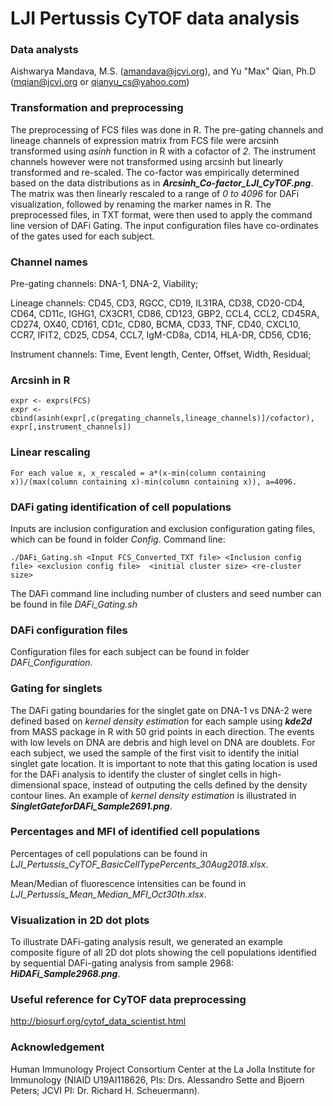 # LJI Pertussis CyTOF data analysis

### Data analysts
Aishwarya Mandava, M.S. (amandava@jcvi.org), and Yu "Max" Qian, Ph.D (mqian@jcvi.org or qianyu_cs@yahoo.com)

### Transformation and preprocessing
The preprocessing of FCS files was done in R. The pre-gating channels and lineage channels of expression matrix from FCS file were arcsinh transformed using *asinh* function in R with a cofactor of *2*. The instrument channels however were not transformed using arcsinh but linearly transformed and re-scaled. The co-factor was empirically determined based on the data distributions as in ***Arcsinh_Co-factor_LJI_CyTOF.png***. The matrix was then linearly rescaled to a range of *0 to 4096* for DAFi visualization, followed by renaming the marker names in R. The preprocessed files, in TXT format, were then used to apply the command line version of DAFi Gating. The input configuration files have co-ordinates of the gates used for each subject. 

### Channel names
Pre-gating channels:	DNA-1, DNA-2, Viability;

Lineage channels:	CD45, CD3, RGCC, CD19, IL31RA, CD38, CD20-CD4, CD64, CD11c, IGHG1, CX3CR1, CD86, CD123, GBP2, CCL4, CCL2, CD45RA, CD274, OX40, CD161, CD1c, CD80, BCMA, CD33, TNF, CD40, CXCL10, CCR7, IFIT2, CD25, CD54, CCL7, IgM-CD8a, CD14, HLA-DR, CD56, CD16;

Instrument channels:	Time, Event length, Center, Offset, Width, Residual;

### Arcsinh in R
```
expr <- exprs(FCS)
expr <- cbind(asinh(expr[,c(pregating_channels,lineage_channels)]/cofactor), expr[,instrument_channels])
```
### Linear rescaling 
```
For each value x, x_rescaled = a*(x-min(column containing x))/(max(column containing x)-min(column containing x)), a=4096.
```
### DAFi gating identification of cell populations
Inputs are inclusion configuration and exclusion configuration gating files, which can be found in folder *Config*.
Command line:
```
./DAFi_Gating.sh <Input FCS_Converted_TXT file> <Inclusion config file> <exclusion config file>  <initial cluster size> <re-cluster size>
```
The DAFi command line including number of clusters and seed number can be found in file *DAFi_Gating.sh*

### DAFi configuration files
Configuration files for each subject can be found in folder *DAFi_Configuration*.

### Gating for singlets
The DAFi gating boundaries for the singlet gate on DNA-1 vs DNA-2 were defined based on *kernel density estimation* for each sample using ***kde2d*** from MASS package in R with 50 grid points in each direction. The events with low levels on DNA are debris and high level on DNA are doublets. For each subject, we used the sample of the first visit to identify the initial singlet gate location. It is important to note that this gating location is used for the DAFi analysis to identify the cluster of singlet cells in high-dimensional space, instead of outputing the cells defined by the density contour lines. An example of *kernel density estimation* is illustrated in ***SingletGateforDAFi_Sample2691.png***.

### Percentages and MFI of identified cell populations
Percentages of cell populations can be found in *LJI_Pertussis_CyTOF_BasicCellTypePercents_30Aug2018.xlsx*.

Mean/Median of fluorescence intensities can be found in *LJI_Pertussis_Mean_Median_MFI_Oct30th.xlsx*.

### Visualization in 2D dot plots
To illustrate DAFi-gating analysis result, we generated an example composite figure of all 2D dot plots showing the cell populations identified by sequential DAFi-gating analysis from sample 2968: ***HiDAFi_Sample2968.png***. 

### Useful reference for CyTOF data preprocessing
http://biosurf.org/cytof_data_scientist.html

### Acknowledgement
Human Immunology Project Consortium Center at the La Jolla Institute for Immunology (NIAID U19AI118626, PIs: Drs. Alessandro Sette and Bjoern Peters; JCVI PI: Dr. Richard H. Scheuermann).


